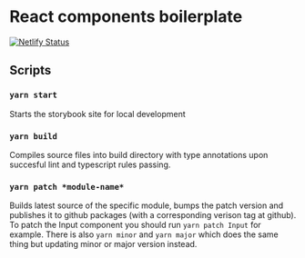 # React components boilerplate

[![Netlify Status](https://api.netlify.com/api/v1/badges/e0d3299d-9af5-4a9d-88c0-341df4dd4e77/deploy-status)](https://app.netlify.com/sites/sad-cori-cd330f/deploys)

## Scripts

### `yarn start`

Starts the storybook site for local development

### `yarn build`

Compiles source files into build directory with type annotations upon succesful lint and typescript rules passing.

### `yarn patch *module-name*`

Builds latest source of the specific module, bumps the patch version and publishes it to github packages (with a corresponding verison tag at github). To patch the Input component you should run `yarn patch Input` for example. There is also `yarn minor` and `yarn major` which does the same thing but updating minor or major version instead.

